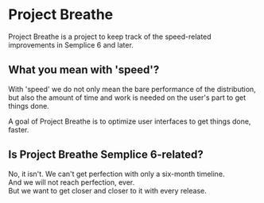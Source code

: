 Project Breathe
===============

Project Breathe is a project to keep track of the speed-related improvements in Semplice 6 and later.

What you mean with 'speed'?
---------------------------

With 'speed' we do not only mean the bare performance of the distribution, but also the amount of time and work is needed on the user's part to get things done.

A goal of Project Breathe is to optimize user interfaces to get things done, faster.

Is Project Breathe Semplice 6-related?
--------------------------------------

No, it isn't. We can't get perfection with only a six-month timeline.  
And we will not reach perfection, ever.  
But we want to get closer and closer to it with every release.
